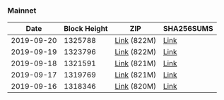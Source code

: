 ### Mainnet

|    Date    | Block Height | ZIP | SHA256SUMS |
| ---------- | ------------ | --- | ---------- |
| 2019-09-20 | 1325788 | [Link](https://s3-ap-southeast-2.amazonaws.com/ion-bootstrap/mainnet/2019-09-20/bootstrap.dat.zip) (822M) | [Link](https://s3-ap-southeast-2.amazonaws.com/ion-bootstrap/mainnet/2019-09-20/SHA256SUMS) |
| 2019-09-19 | 1323796 | [Link](https://s3-ap-southeast-2.amazonaws.com/ion-bootstrap/mainnet/2019-09-19/bootstrap.dat.zip) (822M) | [Link](https://s3-ap-southeast-2.amazonaws.com/ion-bootstrap/mainnet/2019-09-19/SHA256SUMS) |
| 2019-09-18 | 1321591 | [Link](https://s3-ap-southeast-2.amazonaws.com/ion-bootstrap/mainnet/2019-09-18/bootstrap.dat.zip) (821M) | [Link](https://s3-ap-southeast-2.amazonaws.com/ion-bootstrap/mainnet/2019-09-18/SHA256SUMS) |
| 2019-09-17 | 1319769 | [Link](https://s3-ap-southeast-2.amazonaws.com/ion-bootstrap/mainnet/2019-09-17/bootstrap.dat.zip) (821M) | [Link](https://s3-ap-southeast-2.amazonaws.com/ion-bootstrap/mainnet/2019-09-17/SHA256SUMS) |
| 2019-09-16 | 1318346 | [Link](https://s3-ap-southeast-2.amazonaws.com/ion-bootstrap/mainnet/2019-09-16/bootstrap.dat.zip) (820M) | [Link](https://s3-ap-southeast-2.amazonaws.com/ion-bootstrap/mainnet/2019-09-16/SHA256SUMS) |
